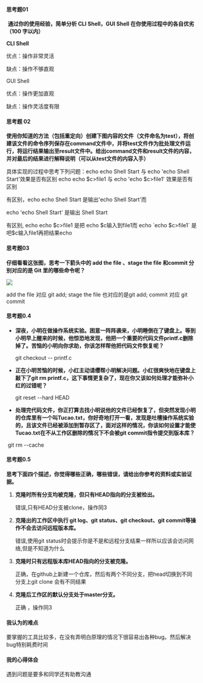 #### 思考题01

​		**通过你的使用经验，简单分析 CLI Shell，GUI Shell 在你使用过程中的各自优劣（100 字以内）**

**CLI Shell**

优点：操作非常灵活

缺点：操作不够直观

GUI Shell

优点：操作更加直观

缺点：操作灵活度有限



#### 思考题 02

​       **使用你知道的方法（包括重定向）创建下图内容的文件（文件命名为test），将创建该文件的命令序列保存在command文件中，并将test文件作为批处理文件运行，将运行结果输出至result文件中。给出command文件和result文件的内容，并对最后的结果进行解释说明（可以从test文件的内容入手）**           

  具体实现的过程中思考下列问题：echo echo Shell Start 与 echo 'echo Shell Start'效果是否有区别                    echo echo \$c>file1 与 echo 'echo \$c>file1' 效果是否有区别

有区别，echo echo Shell Start 是输出'echo Shell Start'而

echo 'echo Shell Start' 是输出 Shell Start

有区别, echo echo $c>file1 是把 echo $c输入到file1而 echo \`echo $c>file1` 是吧$c输入file1再把结果echo







#### 思考题03

**仔细看看这张图，思考一下箭头中的 add the file 、stage the file 和commit 分别对应的是 Git 里的哪些命令呢？**

![](C:\Users\l12x1\Desktop\git-change.jpg)

add the file 对应 git add; stage the file 也对应的是git add; commit 对应 git commit





#### **思考题0.4**

- **深夜，小明在做操作系统实验。困意一阵阵袭来，小明睡倒在了键盘上。等到小明早上醒来的时候，他惊恐地发现，他把一个重要的代码文件printf.c删除掉了。苦恼的小明向你求助，你该怎样帮他把代码文件恢复呢？**

  git checkout -- printf.c

- **正在小明苦恼的时候，小红主动请缨帮小明解决问题。小红很爽快地在键盘上敲下了git rm printf.c，这下事情更复杂了，现在你又该如何处理才能弥补小红的过错呢？**

  git reset --hard HEAD

- **处理完代码文件，你正打算去找小明说他的文件已经恢复了，但突然发现小明的仓库里有一个叫Tucao.txt，你好奇地打开一看，发现是吐槽操作系统实验的，且该文件已经被添加到暂存区了，面对这样的情况，你该如何设置才能使Tucao.txt在不从工作区删除的情况下不会被git commit指令提交到版本库？**

​      git rm --cache







#### **思考题0.5**

**思考下面四个描述，你觉得哪些正确，哪些错误，请给出你参考的资料或实验证据。**

1. **克隆时所有分支均被克隆，但只有HEAD指向的分支被检出。**

   错误,只有HEAD分支被clone，操作同3

2. **克隆出的工作区中执行 git log、git status、git checkout、git commit等操作不会去访问远程版本库。**

   错误,使用git status时会提示你是不是和远程分支结果一样所以应该会访问网络,但是不知道为什么

   

3. **克隆时只有远程版本库HEAD指向的分支被克隆。**

   正确，在github上新建一个仓库，然后有两个不同分支，把head切换到不同分支上git clone 会有不同结果

    

4. **克隆后工作区的默认分支处于master分支。**

   正确 ，操作同3







#### 我认为的难点

要掌握的工具比较多，在没有弄明白原理的情况下很容易出各种bug。然后解决bug特别耗费时间





#### 我的心得体会

遇到问题是要多和同学还有助教沟通





